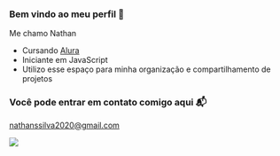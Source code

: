 ### Bem vindo ao meu perfil 👋

Me chamo Nathan

- Cursando [Alura](https://www.alura.com)
- Iniciante em JavaScript
- Utilizo esse espaço para minha organização e compartilhamento de projetos

### Você pode entrar em contato comigo aqui 📬

nathanssilva2020@gmail.com

![](https://d1ecwxub6g20sv.cloudfront.net/q29rie%2Fpreview%2F57784437%2Fmain_large.gif?response-content-disposition=inline%3Bfilename%3D%22main_large.gif%22%3B&response-content-type=image%2Fgif&Expires=1715169531&Signature=ECvl944ajBv2zTOlA2NrZ~Qximi3CUC7Ju~Awzd1EfbViiImRK5Fkfd1HIETbBDd0xBLQsFA1di391egL5h2FLwTB7V5o9CN0EwHV2YstB3SqCgeNdaULSQlen8EcXmquUSIVjp2fZhx1aZRNxnbePhQ1SJj2pAGrQ2CxxKOETZHL-1R6WlGl9~eMExL7DfYzB0ZfXPBl4xZM7dtSK-hYqt4eXyy5o8MJMcKUK~dSeEe-GOoMMTKyWLyv--aonKpatc8QQlWjblh~hb1j-dkKT4oZWjz9bwsfAzRtbGz7-Vgi7XGVne4WOjOrS6dpoQw8WhXGxuvDXG8Jw72H5EU7Q__&Key-Pair-Id=APKAJT5WQLLEOADKLHBQ)

